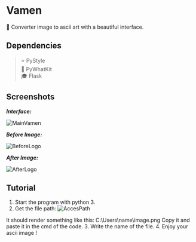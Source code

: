 # Vamen
📝 Converter image to ascii art with a beautiful interface.

## Dependencies

> ⭐️ PyStyle  
> 🌙 PyWhatKit  
> 🎓 Flask

## Screenshots

***Interface:***

![MainVamen](https://user-images.githubusercontent.com/101132662/157975152-b5dbeefd-b7a9-483a-885e-e98c8fc8b39b.PNG)

***Before Image:***

![BeforeLogo](https://user-images.githubusercontent.com/101132662/157975713-0cb306bb-e3ef-4784-ac6b-06300fa4e398.PNG)

***After Image:***

![AfterLogo](https://user-images.githubusercontent.com/101132662/157975781-061b9bda-5e8d-4927-a553-eddc8ddbd036.PNG)

## Tutorial

1. Start the program with python 3.
2. Get the file path:
![AccesPath](https://user-images.githubusercontent.com/101132662/157977312-f19147fb-315e-4d03-9fe7-d0db6bc642be.PNG)

It should render something like this: C:\Users\name\image.png
Copy it and paste it in the cmd of the code.
3. Write the name of the file.
4. Enjoy your ascii image !
